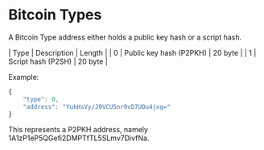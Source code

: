 # Bitcoin Types

A Bitcoin Type address either holds a public key hash or a script hash.  

| Type | Description             | Length  |
| 0    | Public key hash (P2PKH) | 20 byte |
| 1    | Script hash (P2SH)      | 20 byte |

Example:  
```javascript
{
    "type": 0,
    "address": "YukHsVy/J9VCU5nr9vD7UOu4jxg="
}
```
This represents a P2PKH address, namely 1A1zP1eP5QGefi2DMPTfTL5SLmv7DivfNa.
